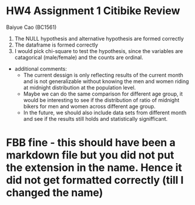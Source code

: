 # HW4 Assignment 1 Citibike Review
Baiyue Cao (BC1561)

1. The NULL hypothesis and alternative hypothesis are formed correctly
2. The dataframe is formed correctly
3. I would pick chi-square to test the hypothesis, since the variables are catagorical (male/female) and the counts are ordinal.

* additional comments: 
  * The current dessign is only reflecting results of the current month and is not generalizable without knowing the men and women riding at midnight distribution at the population level. 
  * Maybe we can do the same comparison for different age group, it would be interesting to see if the distribution of ratio of midnight bikers for men and women across different age group.
  * In the future, we should also include data sets from different month and see if the results still holds and statistically signifficant. 
  
  
  
# FBB fine - this should have been a markdown file but you did not put the extension in the name. Hence it did not get formatted correctly (till I changed the name)
